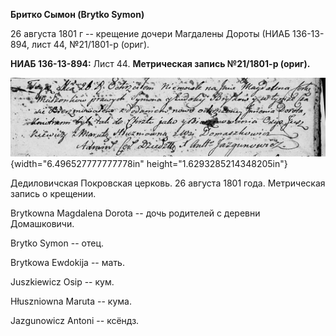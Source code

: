 **Бритко Сымон (Brytko Symon)**

26 августа 1801 г -- крещение дочери Магдалены Дороты (НИАБ 136-13-894,
лист 44, №21/1801-р (ориг).

**НИАБ 136-13-894:** Лист 44. **Метрическая запись №21/1801-р (ориг).**

![](./media/25507a5ec7fb658f9dd0ed06f019b7cfa6708edc.png){width="6.496527777777778in"
height="1.6293285214348205in"}

Дедиловичская Покровская церковь. 26 августа 1801 года. Метрическая
запись о крещении.

Brytkowna Magdalena Dorota -- дочь родителей с деревни Домашковичи.

Brytko Symon -- отец.

Brytkowa Ewdokija -- мать.

Juszkiewicz Osip -- кум.

Hłuszniowna Maruta -- кума.

Jazgunowicz Antoni -- ксёндз.

